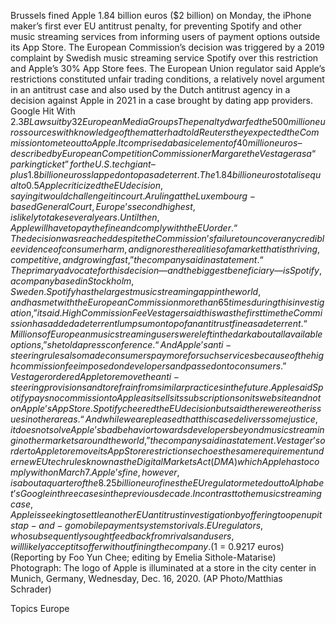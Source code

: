 Brussels fined Apple 1.84 billion euros ($2 billion) on Monday, the iPhone maker’s first ever EU antitrust penalty, for preventing Spotify and other music streaming services from informing users of payment options outside its App Store.
The European Commission’s decision was triggered by a 2019 complaint by Swedish music streaming service Spotify over this restriction and Apple’s 30% App Store fees.
The European Union regulator said Apple’s restrictions constituted unfair trading conditions, a relatively novel argument in an antitrust case and also used by the Dutch antitrust agency in a decision against Apple in 2021 in a case brought by dating app providers.
Google Hit With $2.3B Lawsuit by 32 European Media Groups
The penalty dwarfed the 500 million euros sources with knowledge of the matter had told Reuters they expected the Commission to mete out to Apple.
It comprised a basic element of 40 million euros – described by European Competition Commissioner Margarethe Vestager as a “parking ticket” for the U.S. tech giant – plus 1.8 billion euros slapped on top as a deterrent. The 1.84 billion euros total is equal to 0.5% of Apple’s global turnover, she said.
Apple criticized the EU decision, saying it would challenge it in court. A ruling at the Luxembourg-based General Court, Europe’s second highest, is likely to take several years. Until then, Apple will have to pay the fine and comply with the EU order.
“The decision was reached despite the Commission’s failure to uncover any credible evidence of consumer harm, and ignores the realities of a market that is thriving, competitive, and growing fast,” the company said in a statement.
“The primary advocate for this decision — and the biggest beneficiary — is Spotify, a company based in Stockholm, Sweden. Spotify has the largest music streaming app in the world, and has met with the European Commission more than 65 times during this investigation,” it said.
High Commission Fee
Vestager said this was the first time the Commission has added a deterrent lump sum on top of an antitrust fine as a deterrent.
“Millions of European music streaming users were left in the dark about all available options,” she told a press conference.
“And Apple’s anti-steering rules also made consumers pay more for such services because of the high commission fee imposed on developers and passed on to consumers.”
Vestager ordered Apple to remove the anti-steering provisions and to refrain from similar practices in the future.
Apple said Spotify pays no commission to Apple as it sells its subscriptions on its website and not on Apple’s App Store.
Spotify cheered the EU decision but said there were other issues in other areas.
“And while we are pleased that this case delivers some justice, it does not solve Apple’s bad behavior towards developers beyond music streaming in other markets around the world,” the company said in a statement.
Vestager’s order to Apple to remove its App Store restrictions echoes the same requirement under new EU tech rules known as the Digital Markets Act (DMA) which Apple has to comply with on March 7.
Apple’s fine, however, is about a quarter of the 8.25 billion euro fines the EU regulator meted out to Alphabet’s Google in three cases in the previous decade.
In contrast to the music streaming case, Apple is seeking to settle another EU antitrust investigation by offering to open up its tap-and-go mobile payment systems to rivals.
EU regulators, who subsequently sought feedback from rivals and users, will likely accept its offer without fining the company.
($1 = 0.9217 euros)
(Reporting by Foo Yun Chee; editing by Emelia Sithole-Matarise)
Photograph: The logo of Apple is illuminated at a store in the city center in Munich, Germany, Wednesday, Dec. 16, 2020. (AP Photo/Matthias Schrader)

Topics
Europe
